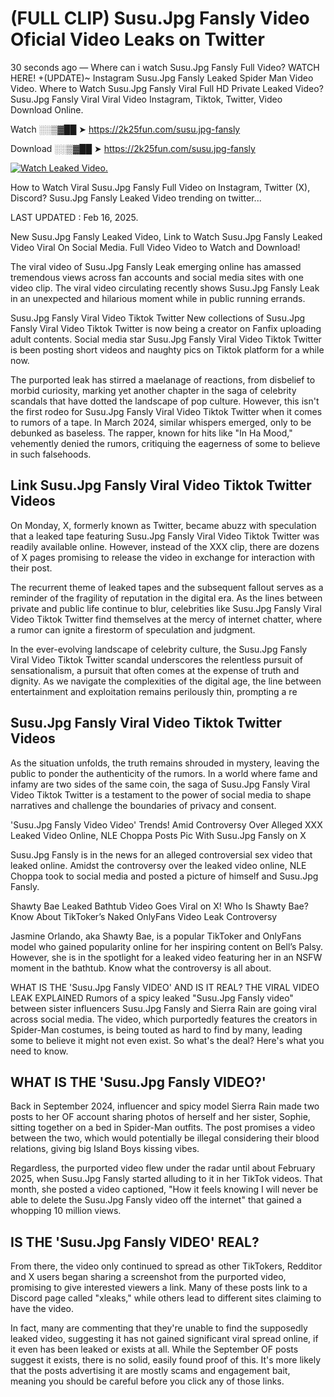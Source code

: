 # (FULL CLIP) Susu.Jpg Fansly Video Oficial Video Leaks on Twitter

30 seconds ago — Where can i watch Susu.Jpg Fansly Full Video? WATCH HERE! +(UPDATE)~ Instagram Susu.Jpg Fansly Leaked Spider Man Video Video. Where to Watch Susu.Jpg Fansly Viral Full HD Private Leaked Video? Susu.Jpg Fansly Viral Viral Video Instagram, Tiktok, Twitter, Video Download Online.

Watch ░░▒▓██ ➤ https://2k25fun.com/susu.jpg-fansly

Download ░░▒▓██ ➤ https://2k25fun.com/susu.jpg-fansly

[![Watch Leaked Video.](https://miro.medium.com/v2/resize:fit:828/format:webp/1*cilzJN44JGOrTw9NJCrNHA.gif "Watch Leaked Video")](https://2k25fun.com/susu.jpg-fansly)

How to Watch Viral Susu.Jpg Fansly Full Video on Instagram, Twitter (X), Discord? Susu.Jpg Fansly Leaked Video trending on twitter...

LAST UPDATED : Feb 16, 2025.

New Susu.Jpg Fansly Leaked Video, Link to Watch Susu.Jpg Fansly Leaked Video Viral On Social Media. Full Video Video to Watch and Download!

The viral video of Susu.Jpg Fansly Leak emerging online has amassed tremendous views across fan accounts and social media sites with one video clip. The viral video circulating recently shows Susu.Jpg Fansly Leak in an unexpected and hilarious moment while in public running errands.

Susu.Jpg Fansly Viral Video Tiktok Twitter New collections of Susu.Jpg Fansly Viral Video Tiktok Twitter is now being a creator on Fanfix uploading adult contents. Social media star Susu.Jpg Fansly Viral Video Tiktok Twitter is been posting short videos and naughty pics on Tiktok platform for a while now.

The purported leak has stirred a maelanage of reactions, from disbelief to morbid curiosity, marking yet another chapter in the saga of celebrity scandals that have dotted the landscape of pop culture. However, this isn't the first rodeo for Susu.Jpg Fansly Viral Video Tiktok Twitter when it comes to rumors of a tape. In March 2024, similar whispers emerged, only to be debunked as baseless. The rapper, known for hits like "In Ha Mood," vehemently denied the rumors, critiquing the eagerness of some to believe in such falsehoods.

## Link Susu.Jpg Fansly Viral Video Tiktok Twitter Videos

On Monday, X, formerly known as Twitter, became abuzz with speculation that a leaked tape featuring Susu.Jpg Fansly Viral Video Tiktok Twitter was readily available online. However, instead of the XXX clip, there are dozens of X pages promising to release the video in exchange for interaction with their post.

The recurrent theme of leaked tapes and the subsequent fallout serves as a reminder of the fragility of reputation in the digital era. As the lines between private and public life continue to blur, celebrities like Susu.Jpg Fansly Viral Video Tiktok Twitter find themselves at the mercy of internet chatter, where a rumor can ignite a firestorm of speculation and judgment.

In the ever-evolving landscape of celebrity culture, the Susu.Jpg Fansly Viral Video Tiktok Twitter scandal underscores the relentless pursuit of sensationalism, a pursuit that often comes at the expense of truth and dignity. As we navigate the complexities of the digital age, the line between entertainment and exploitation remains perilously thin, prompting a re

##  Susu.Jpg Fansly Viral Video Tiktok Twitter Videos

As the situation unfolds, the truth remains shrouded in mystery, leaving the public to ponder the authenticity of the rumors. In a world where fame and infamy are two sides of the same coin, the saga of Susu.Jpg Fansly Viral Video Tiktok Twitter is a testament to the power of social media to shape narratives and challenge the boundaries of privacy and consent.

'Susu.Jpg Fansly Video Video' Trends! Amid Controversy Over Alleged XXX Leaked Video Online, NLE Choppa Posts Pic With Susu.Jpg Fansly on X

Susu.Jpg Fansly is in the news for an alleged controversial sex video that leaked online. Amidst the controversy over the leaked video online, NLE Choppa took to social media and posted a picture of himself and Susu.Jpg Fansly.

Shawty Bae Leaked Bathtub Video Goes Viral on X! Who Is Shawty Bae? Know About TikToker’s Naked OnlyFans Video Leak Controversy

Jasmine Orlando, aka Shawty Bae, is a popular TikToker and OnlyFans model who gained popularity online for her inspiring content on Bell’s Palsy. However, she is in the spotlight for a leaked video featuring her in an NSFW moment in the bathtub. Know what the controversy is all about.

WHAT IS THE 'Susu.Jpg Fansly VIDEO' AND IS IT REAL? THE VIRAL VIDEO LEAK EXPLAINED Rumors of a spicy leaked "Susu.Jpg Fansly video" between sister influencers Susu.Jpg Fansly and Sierra Rain are going viral across social media. The video, which purportedly features the creators in Spider-Man costumes, is being touted as hard to find by many, leading some to believe it might not even exist. So what's the deal? Here's what you need to know.

## WHAT IS THE 'Susu.Jpg Fansly VIDEO?'

Back in September 2024, influencer and spicy model Sierra Rain made two posts to her OF account sharing photos of herself and her sister, Sophie, sitting together on a bed in Spider-Man outfits. The post promises a video between the two, which would potentially be illegal considering their blood relations, giving big Island Boys kissing vibes.

Regardless, the purported video flew under the radar until about February 2025, when Susu.Jpg Fansly started alluding to it in her TikTok videos. That month, she posted a video captioned, "How it feels knowing I will never be able to delete the Susu.Jpg Fansly video off the internet" that gained a whopping 10 million views.

## IS THE 'Susu.Jpg Fansly VIDEO' REAL?

From there, the video only continued to spread as other TikTokers, Redditor and X users began sharing a screenshot from the purported video, promising to give interested viewers a link. Many of these posts link to a Discord page called "xleaks," while others lead to different sites claiming to have the video.

In fact, many are commenting that they're unable to find the supposedly leaked video, suggesting it has not gained significant viral spread online, if it even has been leaked or exists at all. While the September OF posts suggest it exists, there is no solid, easily found proof of this. It's more likely that the posts advertising it are mostly scams and engagement bait, meaning you should be careful before you click any of those links.